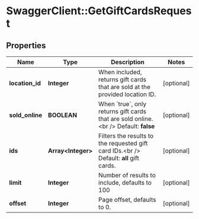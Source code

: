 # SwaggerClient::GetGiftCardsRequest

## Properties
Name | Type | Description | Notes
------------ | ------------- | ------------- | -------------
**location_id** | **Integer** | When included, returns gift cards that are sold at the provided location ID. | [optional] 
**sold_online** | **BOOLEAN** | When &#x60;true&#x60;, only returns gift cards that are sold online.&lt;br /&gt;  Default: **false** | [optional] 
**ids** | **Array&lt;Integer&gt;** | Filters the results to the requested gift card IDs.&lt;br /&gt;  Default: **all** gift cards. | [optional] 
**limit** | **Integer** | Number of results to include, defaults to 100 | [optional] 
**offset** | **Integer** | Page offset, defaults to 0. | [optional] 


